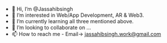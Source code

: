 - 👋 Hi, I’m @Jassahibsingh
- 👀 I’m interested in Web/App Development, AR & Web3.
- 🌱 I’m currently learning all three mentioned above.
- 💞️ I’m looking to collaborate on ...
- 📫 How to reach me - Email-> jassahibsingh.work@gmail.com

<!---
Jassahibsingh/Jassahibsingh is a ✨ special ✨ repository because its `README.md` (this file) appears on your GitHub profile.
You can click the Preview link to take a look at your changes.
--->
